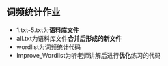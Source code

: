 ## 词频统计作业
- 1.txt-5.txt为**语料库文件**
- all.txt为语料库文件**合并后形成的新文件**
- wordlist为词频统计代码
- Improve_Wordlist为听老师讲解后进行**优化**练习的代码
